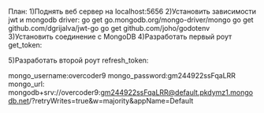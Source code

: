План:
1)Поднять веб сервер на localhost:5656
2)Установить зависимости jwt и mongodb driver:
    go get go.mongodb.org/mongo-driver/mongo
    go get github.com/dgrijalva/jwt-go
    go get github.com/joho/godotenv
3)Установить соединение с MongoDB
4)Разработать первый роут get_token:
    



5)Разработать второй роут refresh_token:


mongo_username:overcoder9
mongo_password:gm244922ssFqaLRR
mongo_url: mongodb+srv://overcoder9:gm244922ssFqaLRR@default.pkdymz1.mongodb.net/?retryWrites=true&w=majority&appName=Default